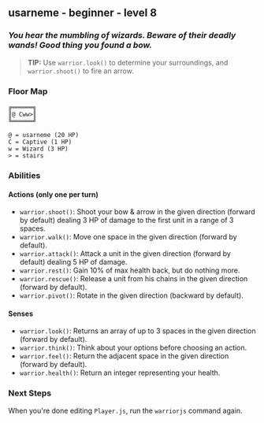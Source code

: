 ## usarneme - beginner - level 8

### _You hear the mumbling of wizards. Beware of their deadly wands! Good thing you found a bow._

> **TIP:** Use `warrior.look()` to determine your surroundings, and `warrior.shoot()` to fire an arrow.


### Floor Map

```
╔══════╗
║@ Cww>║
╚══════╝

@ = usarneme (20 HP)
C = Captive (1 HP)
w = Wizard (3 HP)
> = stairs
```

### Abilities

#### Actions (only one per turn)

* `warrior.shoot()`: Shoot your bow & arrow in the given direction (forward by default) dealing 3 HP of damage to the first unit in a range of 3 spaces.
* `warrior.walk()`: Move one space in the given direction (forward by default).
* `warrior.attack()`: Attack a unit in the given direction (forward by default) dealing 5 HP of damage.
* `warrior.rest()`: Gain 10% of max health back, but do nothing more.
* `warrior.rescue()`: Release a unit from his chains in the given direction (forward by default).
* `warrior.pivot()`: Rotate in the given direction (backward by default).

#### Senses

* `warrior.look()`: Returns an array of up to 3 spaces in the given direction (forward by default).
* `warrior.think()`: Think about your options before choosing an action.
* `warrior.feel()`: Return the adjacent space in the given direction (forward by default).
* `warrior.health()`: Return an integer representing your health.

### Next Steps

When you're done editing `Player.js`, run the `warriorjs` command again.
